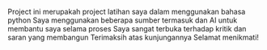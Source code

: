 Project ini merupakah project latihan saya dalam menggunakan bahasa python
Saya menggunakan beberapa sumber termasuk dan AI untuk membantu saya selama proses
Saya sangat terbuka terhadap kritik dan saran yang membangun
Terimaksih atas kunjungannya
Selamat menikmati!
